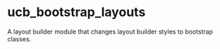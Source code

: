 # ucb_bootstrap_layouts

A layout builder module that changes layout builder styles to bootstrap classes.